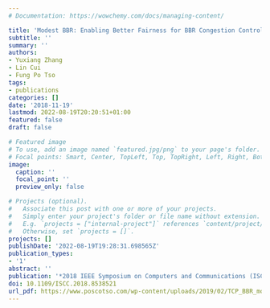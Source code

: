 ```yaml
---
# Documentation: https://wowchemy.com/docs/managing-content/

title: 'Modest BBR: Enabling Better Fairness for BBR Congestion Control'
subtitle: ''
summary: ''
authors:
- Yuxiang Zhang
- Lin Cui
- Fung Po Tso
tags:
- publications
categories: []
date: '2018-11-19'
lastmod: 2022-08-19T20:20:51+01:00
featured: false
draft: false

# Featured image
# To use, add an image named `featured.jpg/png` to your page's folder.
# Focal points: Smart, Center, TopLeft, Top, TopRight, Left, Right, BottomLeft, Bottom, BottomRight.
image:
  caption: ''
  focal_point: ''
  preview_only: false

# Projects (optional).
#   Associate this post with one or more of your projects.
#   Simply enter your project's folder or file name without extension.
#   E.g. `projects = ["internal-project"]` references `content/project/deep-learning/index.md`.
#   Otherwise, set `projects = []`.
projects: []
publishDate: '2022-08-19T19:28:31.698565Z'
publication_types:
- '1'
abstract: ''
publication: '*2018 IEEE Symposium on Computers and Communications (ISCC)*'
doi: 10.1109/ISCC.2018.8538521
url_pdf: https://www.poscotso.com/wp-content/uploads/2019/02/TCP_BBR_moderate_yuxiang.pdf
---
```


